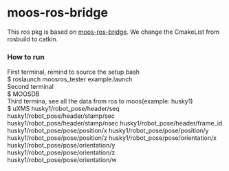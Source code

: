 # moos-ros-bridge
This ros pkg is based on [moos-ros-bridge](https://github.com/SyllogismRXS/moos-ros-bridge). We change the CmakeList from rosbuild to catkin.

### How to run

First terminal, remind to source the setup.bash </br>
$ roslaunch moosros_tester example.launch </br>
Second terminal</br>
$ MOOSDB </br>
Third termina, see all the data from ros to moos(example: husky1) </br>
$ uXMS husky1/robot_pose/header/seq husky1/robot_pose/header/stamp/sec husky1/robot_pose/header/stamp/nsec husky1/robot_pose/header/frame_id husky1/robot_pose/pose/position/x husky1/robot_pose/pose/position/y husky1/robot_pose/pose/position/z husky1/robot_pose/pose/orientation/x husky1/robot_pose/pose/orientation/y husky1/robot_pose/pose/orientation/z husky1/robot_pose/pose/orientation/w  </br> 











